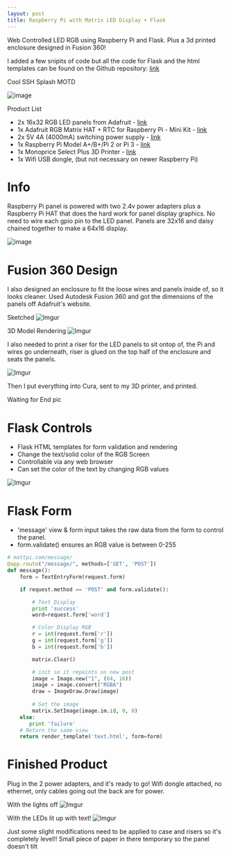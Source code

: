 ```yaml
---
layout: post
title: Raspberry Pi with Matrix LED Display + Flask
---
```


Web Controlled LED RGB using Raspberry Pi and Flask. Plus a 3d printed enclosure designed in Fusion 360!

I added a few snipits of code but all the code for Flask and the html templates can be found on the Github repository: [link](https://github.com/Mattwen/runLED)

Cool SSH Splash MOTD

![image](https://camo.githubusercontent.com/b80d5481811b4ebcf4c0b90ccae3e030a6e04b8e/687474703a2f2f692e696d6775722e636f6d2f6b50377a3254742e706e67)

Product List

* 2x 16x32 RGB LED panels from Adafruit - [link](https://www.adafruit.com/product/420)
* 1x Adafruit RGB Matrix HAT + RTC for Raspberry Pi - Mini Kit - [link](https://www.adafruit.com/product/2345)
* 2x 5V 4A (4000mA) switching power supply - [link](https://www.adafruit.com/product/1466)
* 1x Raspberry Pi Model A+/B+/Pi 2 or Pi 3 - [link](https://www.adafruit.com/product/3055)
* 1x Monoprice Select Plus 3D Printer - [link](https://www.monoprice.com/product?p_id=15711)
* 1x Wifi USB dongle, (but not necessary on newer Raspberry Pi)

# Info

Raspberry Pi panel is powered with two 2.4v power adapters plus a Raspberry Pi HAT that does the hard work for panel display graphics. No need to wire each gpio pin to the LED panel. Panels are 32x16 and daisy chained together to make a 64x16 display.

![image](https://camo.githubusercontent.com/ac49016f87d032b0c9cf2597c4a2ebe71438320e/687474703a2f2f692e696d6775722e636f6d2f343239567736542e6a7067)

# Fusion 360 Design

I also designed an enclosure to fit the loose wires and panels inside of, so it looks cleaner. Used Autodesk Fusion 360 and got the dimensions of the panels off Adafruit's website.

Sketched
![Imgur](https://i.imgur.com/fuA9PCk.png)

3D Model Rendering
![Imgur](https://i.imgur.com/8gn79Qv.png)

I also needed to print a riser for the LED panels to sit ontop of, the Pi and wires go underneath, riser is glued on the top half of the enclosure and seats the panels.

![Imgur](https://i.imgur.com/KOoaVij.png)

Then I put everything into Cura, sent to my 3D printer, and printed.

Waiting for End pic

# Flask Controls

* Flask HTML templates for form validation and rendering
* Change the text/solid color of the RGB Screen
* Controllable via any web browser
* Can set the color of the text by changing RGB values

![Imgur](https://i.imgur.com/6fT4fxq.png)

# Flask Form 

* 'message' view & form input takes the raw data from the form to control the panel.
* form.validate() ensures an RGB value is between 0-255

```python
# mattpi.com/message/
@app.route("/message/", methods=['GET', 'POST'])
def message():
    form = TextEntryForm(request.form)

    if request.method == 'POST' and form.validate():

        # Text Display
        print 'success'
        word=request.form['word']

        # Color Display RGB
        r = int(request.form['r'])
        g = int(request.form['g'])
        b = int(request.form['b'])

        matrix.Clear()

        # init so it repaints on new post
        image = Image.new("1", (64, 16))
        image = image.convert("RGBA")
        draw = ImageDraw.Draw(image)
        
        # Set the image
        matrix.SetImage(image.im.id, 0, 0)
    else:
       print 'failure'
    # Return the same view
    return render_template('text.html', form=form)
```

# Finished Product

Plug in the 2 power adapters, and it's ready to go! Wifi dongle attached, no ethernet, only cables going out the back are for power.

With the lights off
![Imgur](https://i.imgur.com/VgftqMW.jpg)

With the LEDs lit up with text!
![Imgur](https://i.imgur.com/MmoO7Uo.jpg)

Just some slight modifications need to be applied to case and risers so it's completely level!! Small piece of paper in there temporary so the panel doesn't tilt
